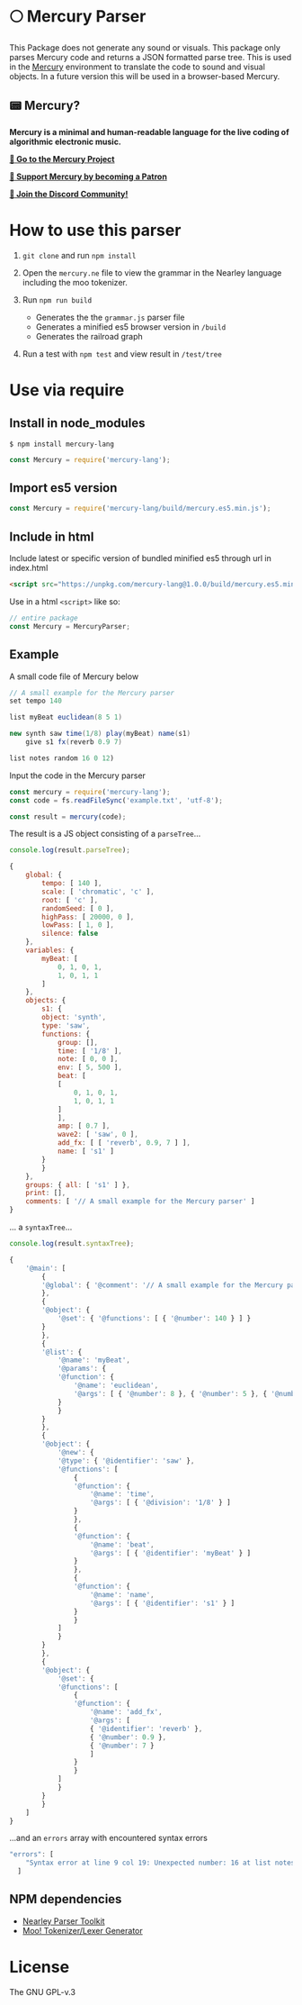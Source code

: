 # 🌕 Mercury Parser

This Package does not generate any sound or visuals. This package only parses Mercury code and returns a JSON formatted parse tree. This is used in the [Mercury](https://github.com/tmhglnd/mercury) environment to translate the code to sound and visual objects. In a future version this will be used in a browser-based Mercury.
## 📟 Mercury? 

**Mercury is a minimal and human-readable language for the live coding of algorithmic electronic music.** 

[**🚀 Go to the Mercury Project**](https://github.com/tmhglnd/mercury)

[**🙏 Support Mercury by becoming a Patron**](https://www.patreon.com/bePatron?u=9649817) 

[**💬 Join the Discord Community!**](https://discord.gg/vt59NYU)

# How to use this parser

1. `git clone` and run `npm install`

2. Open the `mercury.ne` file to view the grammar in the Nearley language including the moo tokenizer.

3. Run `npm run build`

	- Generates the the `grammar.js` parser file
	- Generates a minified es5 browser version in `/build`
	- Generates the railroad graph

4. Run a test with `npm test` and view result in `/test/tree`

# Use via require

## Install in node_modules

```
$ npm install mercury-lang
```

```js
const Mercury = require('mercury-lang');
```

## Import es5 version

```js
const Mercury = require('mercury-lang/build/mercury.es5.min.js');
```

## Include in html

Include latest or specific version of bundled minified es5 through url in index.html 

```html
<script src="https://unpkg.com/mercury-lang@1.0.0/build/mercury.es5.min.js"></script>
```

Use in a html `<script>` like so:

```js
// entire package
const Mercury = MercuryParser;
```

## Example

A small code file of Mercury below

```java
// A small example for the Mercury parser
set tempo 140

list myBeat euclidean(8 5 1)

new synth saw time(1/8) play(myBeat) name(s1)
	give s1 fx(reverb 0.9 7)

list notes random 16 0 12)
```

Input the code in the Mercury parser

```js
const mercury = require('mercury-lang');
const code = fs.readFileSync('example.txt', 'utf-8');

const result = mercury(code);
```

The result is a JS object consisting of a `parseTree`...



```js
console.log(result.parseTree);

{
	global: {
		tempo: [ 140 ],
		scale: [ 'chromatic', 'c' ],
		root: [ 'c' ],
		randomSeed: [ 0 ],
		highPass: [ 20000, 0 ],
		lowPass: [ 1, 0 ],
		silence: false
	},
	variables: { 
		myBeat: [
			0, 1, 0, 1,
			1, 0, 1, 1
		] 
	},
	objects: {
		s1: {
		object: 'synth',
		type: 'saw',
		functions: {
			group: [],
			time: [ '1/8' ],
			note: [ 0, 0 ],
			env: [ 5, 500 ],
			beat: [
			[
				0, 1, 0, 1,
				1, 0, 1, 1
			]
			],
			amp: [ 0.7 ],
			wave2: [ 'saw', 0 ],
			add_fx: [ [ 'reverb', 0.9, 7 ] ],
			name: [ 's1' ]
		}
		}
	},
	groups: { all: [ 's1' ] },
	print: [],
	comments: [ '// A small example for the Mercury parser' ]
}
```

... a `syntaxTree`...

```js
console.log(result.syntaxTree);

{
	'@main': [
		{
		'@global': { '@comment': '// A small example for the Mercury parser' }
		},
		{
		'@object': {
			'@set': { '@functions': [ { '@number': 140 } ] }
		}
		},
		{
		'@list': {
			'@name': 'myBeat',
			'@params': {
			'@function': {
				'@name': 'euclidean',
				'@args': [ { '@number': 8 }, { '@number': 5 }, { '@number': 1 } ]
			}
			}
		}
		},
		{
		'@object': {
			'@new': {
			'@type': { '@identifier': 'saw' },
			'@functions': [
				{
				'@function': {
					'@name': 'time',
					'@args': [ { '@division': '1/8' } ]
				}
				},
				{
				'@function': {
					'@name': 'beat',
					'@args': [ { '@identifier': 'myBeat' } ]
				}
				},
				{
				'@function': {
					'@name': 'name',
					'@args': [ { '@identifier': 's1' } ]
				}
				}
			]
			}
		}
		},
		{
		'@object': {
			'@set': {
			'@functions': [
				{
				'@function': {
					'@name': 'add_fx',
					'@args': [
					{ '@identifier': 'reverb' },
					{ '@number': 0.9 },
					{ '@number': 7 }
					]
				}
				}
			]
			}
		}
		}
	]
}
```

...and an `errors` array with encountered syntax errors

```js
"errors": [
    "Syntax error at line 9 col 19: Unexpected number: 16 at list notes random 16<-"
  ]
```

## NPM dependencies

- [Nearley Parser Toolkit](https://nearley.js.org/)
- [Moo! Tokenizer/Lexer Generator](https://www.npmjs.com/package/moo)

# License

The GNU GPL-v.3
